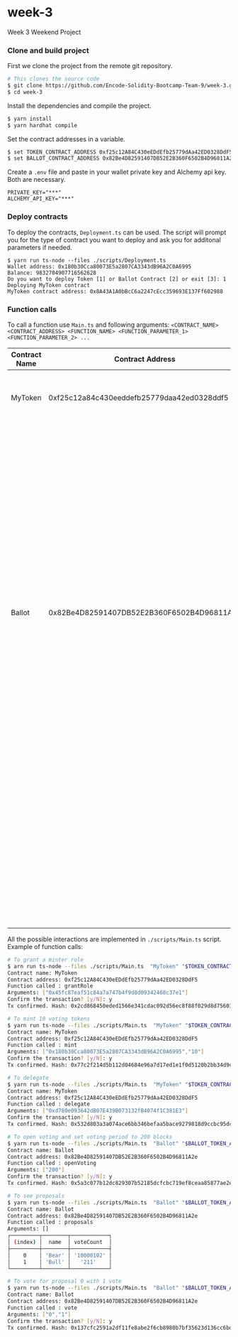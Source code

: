 # week-3
Week 3 Weekend Project

### Clone and build project

First we clone the project from the remote git repository.
```bash
# This clones the source code
$ git clone https://github.com/Encode-Solidity-Bootcamp-Team-9/week-3.git
$ cd week-3
```

Install the dependencies and compile the project.
```bash
$ yarn install
$ yarn hardhat compile
```

Set the contract addresses in a variable.
```bash
$ set TOKEN_CONTRACT_ADDRESS 0xf25c12A84C430eEDdEfb25779dAa42ED0328DdF5
$ set BALLOT_CONTRACT_ADDRESS 0x82Be4D82591407DB52E2B360F6502B4D96811A2e
```

Create a `.env` file and paste in your wallet private key and Alchemy api key. Both are necessary.
```
PRIVATE_KEY="***"
ALCHEMY_API_KEY="***"
```

### Deploy contracts

To deploy the contracts, `Deployment.ts` can be used. The script will prompt you for the type of contract you want to deploy and ask you for additonal parameters if needed.

```
$ yarn run ts-node --files ./scripts/Deployment.ts
Wallet address: 0x180b30Cca80073E5a2807CA3343dB96A2C0A6995
Balance: 9832704907716562628
Do you want to deploy Token [1] or Ballot Contract [2] or exit [3]: 1
Deploying MyToken contract
MyToken contract address: 0x8A43A1A0bBcC6a2247cEcc359693E137Ff602988
```

### Function calls

To call a function use `Main.ts` and following arguments:
`<CONTRACT_NAME> <CONTRACT_ADDRESS> <FUNCTION_NAME> <FUNCTION_PARAMETER_1> <FUNCTION_PARAMETER_2> ...`



| Contract Name | Contract Address                           | Function name     | Parameters                                                           |
| ------------- | ------------------------------------------ | ----------------- | -------------------------------------------------------------------- |
| MyToken       | 0xf25c12a84c430eeddefb25779daa42ed0328ddf5 | grantRole         | 1. Address for which we want to assign MINT_ROLE role                |
|               |                                            | mint              | 1. Address to which we want to send tokens <br> 2.  Amount of tokens |
|               |                                            | transfer          | 1. Address to which we want to send tokens<br> 2.Amount of tokens    |
|               |                                            | delegate          | 1. Address to which we want to delegate                              |
| Ballot        | 0x82Be4D82591407DB52E2B360F6502B4D96811A2e | vote              | 1. Proposal index<br>2. amount of tokens                             |
|               |                                            | votingPower       | 1. Address for which we want check voting Power                      |
|               |                                            | votingOpen        |                                                                      |
|               |                                            | openVoting        | 1. Number of votes voting can last from current block                |
|               |                                            | reset             | 1. New target block number for voting power                          |
|               |                                            | targetBlockNumber |                                                                      |
|               |                                            | votingEndsAtBlock |                                                                      |
|               |                                            | votingPowerSpent  | 1. Address to check voting power spent                               |
|               |                                            | voters            |                                                                      |
|               |                                            | proposals         |                                                                      |
|               |                                            | winningProposal   |                                                                      |
|               |                                            | winnerName        |                                                                      |




All the possible interactions are implemented in `./scripts/Main.ts` script. Example of function calls:

```bash
# To grant a minter role
$ arn run ts-node --files ./scripts/Main.ts  "MyToken" "$TOKEN_CONTRACT_ADDRESS" 'grantRole' '0x45fc87eaf51c84a7a747b4f9d8d09342468c37e1'
Contract name: MyToken
Contract address: 0xf25c12A84C430eEDdEfb25779dAa42ED0328DdF5
Function called : grantRole
Arguments: ["0x45fc87eaf51c84a7a747b4f9d8d09342468c37e1"]
Confirm the transaction? [y/N]: y
Tx confirmed. Hash: 0x2cd868450eded1566e341cdac092d56ec8f88f029d8d756016018d95ef60cb3f
```

```bash
# To mint 10 voting tokens
$ yarn run ts-node --files ./scripts/Main.ts  "MyToken" "$TOKEN_CONTRACT_ADDRESS" 'mint' '0x180b30Cca80073E5a2807CA3343dB96A2C0A6995' 10
Contract name: MyToken
Contract address: 0xf25c12A84C430eEDdEfb25779dAa42ED0328DdF5
Function called : mint
Arguments: ["0x180b30Cca80073E5a2807CA3343dB96A2C0A6995","10"]
Confirm the transaction? [y/N]: y
Tx confirmed. Hash: 0x77c2f214d5b112d04684e96a7d17ed1e1f0d5120b2bb34d9ca76b9612d2d7b66
```

```bash
# To delegate
$ yarn run ts-node --files ./scripts/Main.ts  "MyToken" "$TOKEN_CONTRACT_ADDRESS" 'delegate' '0xd780e093642dB07E439B073132fB4074f1C381E3'
Contract name: MyToken
Contract address: 0xf25c12A84C430eEDdEfb25779dAa42ED0328DdF5
Function called : delegate
Arguments: ["0xd780e093642dB07E439B073132fB4074f1C381E3"]
Confirm the transaction? [y/N]: y
Tx confirmed. Hash: 0x532d803a3a074ace6bb346befaa5bace9279818d9ccbc95dcd7580359d006887
```

```bash
# To open voting and set voting period to 200 blocks
$ yarn run ts-node --files ./scripts/Main.ts  "Ballot" "$BALLOT_TOKEN_ADDRESS" 'openVoting' 200
Contract name: Ballot
Contract address: 0x82Be4D82591407DB52E2B360F6502B4D96811A2e
Function called : openVoting
Arguments: ["200"]
Confirm the transaction? [y/N]: y
Tx confirmed. Hash: 0x5a3c077b12dc829307b52185dcfcbc719ef8ceaa85877ae2e7b9178692b76ce1
```

```bash
# To see proposals
$ yarn run ts-node --files ./scripts/Main.ts  "Ballot" "$BALLOT_TOKEN_ADDRESS" 'proposals'
Contract name: Ballot
Contract address: 0x82Be4D82591407DB52E2B360F6502B4D96811A2e
Function called : proposals
Arguments: []
┌─────────┬────────┬────────────┐
│ (index) │  name  │ voteCount  │
├─────────┼────────┼────────────┤
│    0    │ 'Bear' │ '10000102' │
│    1    │ 'Bull' │   '211'    │
└─────────┴────────┴────────────┘
```

```bash
# To vote for proposal 0 with 1 vote
$ yarn run ts-node --files ./scripts/Main.ts  "Ballot" "$BALLOT_TOKEN_ADDRESS" 'vote' 0 1
Contract name: Ballot
Contract address: 0x82Be4D82591407DB52E2B360F6502B4D96811A2e
Function called : vote
Arguments: ["0","1"]
Confirm the transaction? [y/N]: y
Tx confirmed. Hash: 0x137cfc2591a2df11fe8abe2f6cb8980b7bf35623d136cc6bdc808a12a6295980
```
